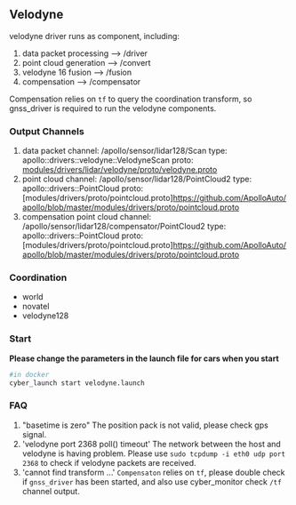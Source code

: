 ## Velodyne
velodyne driver runs as component, including:
1. data packet processing --> /driver
2. point cloud generation --> /convert
3. velodyne 16 fusion --> /fusion
4. compensation --> /compensator

Compensation relies on `tf` to query the coordination transform, so gnss_driver is required to run the velodyne components.

### Output Channels
1. data packet
  channel: /apollo/sensor/lidar128/Scan
  type: apollo::drivers::velodyne::VelodyneScan
  proto: [modules/drivers/lidar/velodyne/proto/velodyne.proto](https://github.com/ApolloAuto/apollo/blob/master/modules/drivers/lidar/velodyne/proto/velodyne.proto)
2. point cloud
  channel: /apollo/sensor/lidar128/PointCloud2
  type: apollo::drivers::PointCloud
  proto: [modules/drivers/proto/pointcloud.proto]https://github.com/ApolloAuto/apollo/blob/master/modules/drivers/proto/pointcloud.proto
3. compensation point cloud
  channel: /apollo/sensor/lidar128/compensator/PointCloud2
  type: apollo::drivers::PointCloud
  proto: [modules/drivers/proto/pointcloud.proto]https://github.com/ApolloAuto/apollo/blob/master/modules/drivers/proto/pointcloud.proto

### Coordination
* world
* novatel
* velodyne128

### Start
**Please change the parameters in the launch file for cars when you start**
```bash
#in docker
cyber_launch start velodyne.launch
```

### FAQ
1. "basetime is zero"
  The position pack is not valid, please check gps signal.
2. 'velodyne port 2368 poll() timeout'
  The network between the host and velodyne is having problem. Please use `sudo tcpdump -i eth0 udp port 2368` to check if velodyne packets are received.
3. 'cannot find transform ...'
  `Compensaton` relies on `tf`, please double check if `gnss_driver` has been started, and also use cyber_monitor check `/tf` channel output.
